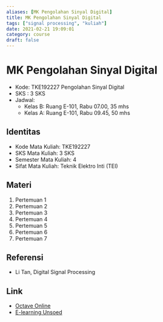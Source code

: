 ```yaml
---
aliases: [MK Pengolahan Sinyal Digital]
title: MK Pengolahan Sinyal Digital
tags: ["signal processing", "kuliah"]
date: 2021-02-21 19:09:01
category: course
draft: false
---
```


# MK Pengolahan Sinyal Digital

- Kode: TKE192227 Pengolahan Sinyal Digital
- SKS : 3 SKS
- Jadwal:
    - Kelas B: Ruang E-101, Rabu 07.00, 35 mhs
    - Kelas A: Ruang E-101, Rabu 09.45, 50 mhs

## Identitas

- Kode Mata Kuliah: TKE192227
- SKS Mata Kuliah: 3 SKS
- Semester Mata Kuliah: 4
- Sifat Mata Kuliah: Teknik Elektro Inti (TEI)

## Materi

1. Pertemuan 1
2. Pertemuan 2
3. Pertemuan 3
4. Pertemuan 4
5. Pertemuan 5
6. Pertemuan 6
7. Pertemuan 7

## Referensi

- Li Tan, Digital Signal Processing

## Link

- [Octave Online](https://octave-online.net/)
- [E-learning Unsoed](https://e-learning.unsoed.ac.id/course/view.php?id=626)
